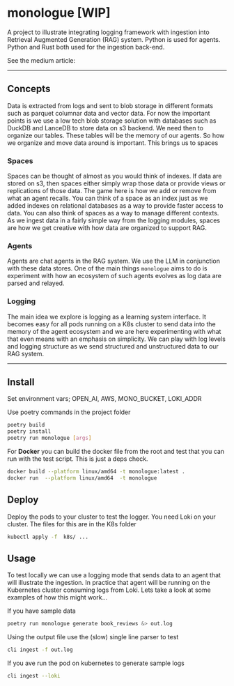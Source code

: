 # monologue [WIP]

A project to illustrate integrating logging framework with ingestion into  Retrieval Augmented Generation (RAG) system. Python is used for agents. Python and Rust both used for the ingestion back-end.

See the medium article:

---

## Concepts

Data is extracted from logs and sent to blob storage in different formats such as parquet columnar data and vector data. For now the important points is we use a low tech blob storage solution with databases such as DuckDB and LanceDB to store data on s3 backend. We need then to organize our tables. These tables will be the memory of our agents. So how we organize and move data around is important. This brings us to spaces

### Spaces

Spaces can be thought of almost as you would think of indexes. If data are stored on s3, then spaces either simply wrap those data or provide views or replications of those data. The game here is how we add or remove from what an agent recalls. You can think of a space as an index just as we added indexes on relational databases as a way to provide faster access to data. You can also think of spaces as a way to manage different contexts. As we ingest data in a fairly simple way from the logging modules, spaces are how we get creative with how data are organized to support RAG.

### Agents

Agents are chat agents in the RAG system. We use the LLM in conjunction with these data stores. One of the main things `monologue` aims to do is experiment with how an ecosystem of such agents evolves as log data are parsed and relayed.

### Logging

The main idea we explore is logging as a learning system interface. It becomes easy for all pods running on a K8s cluster to send data into the memory of the agent ecosystem and we are here experimenting with what that even means with an emphasis on simplicity. We can play with log levels and logging structure as we send structured and unstructured data to our RAG system.

---

## Install

Set environment vars; OPEN_AI, AWS, MONO_BUCKET, LOKI_ADDR

Use poetry commands in the project folder

```bash
poetry build
poetry install
poetry run monologue [args]
```

For **Docker** you can build the docker file from the root and test that you can run with the test script. This is just a deps check.

```bash
docker build --platform linux/amd64 -t monologue:latest . 
docker run  --platform linux/amd64  -t monologue
```

## Deploy

Deploy the pods to your cluster to test the logger. You need Loki on your cluster.
The files for this are in the K8s folder

```bash
kubectl apply -f  k8s/ ...
```

## Usage

To test locally we can use a logging mode that sends data to an agent that will illustrate the ingestion. In practice that agent will be running on the Kubernetes cluster consuming logs from Loki. Lets take a look at some examples of how this might work...

If you have sample data

```bash
poetry run monologue generate book_reviews &> out.log
```

Using the output file use the (slow) single line parser to test

```bash
cli ingest -f out.log
```

If you ave run the pod on kubernetes to generate sample logs

```bash
cli ingest --loki
```

